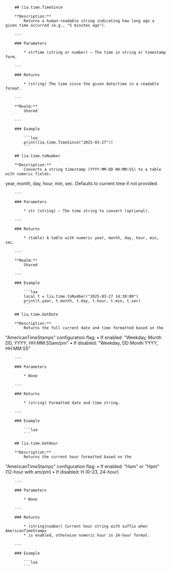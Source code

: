         ## lia.time.TimeSince

        **Description:**
            Returns a human-readable string indicating how long ago a given time occurred (e.g., "5 minutes ago").

        ---

        ### Parameters

            * strTime (string or number) — The time in string or timestamp form.

        ---

        ### Returns

            * (string) The time since the given date/time in a readable format.

        ---

        **Realm:**
            Shared

        ---

        ### Example

            ```lua
            print(lia.time.TimeSince("2025-03-27"))
            ```

        ## lia.time.toNumber

        **Description:**
            Converts a string timestamp (YYYY-MM-DD HH:MM:SS) to a table with numeric fields:
year, month, day, hour, min, sec. Defaults to current time if not provided.

        ---

        ### Parameters

            * str (string) — The time string to convert (optional).

        ---

        ### Returns

            * (table) A table with numeric year, month, day, hour, min, sec.

        ---

        **Realm:**
            Shared

        ---

        ### Example

            ```lua
            local t = lia.time.toNumber("2025-03-27 14:30:00")
            print(t.year, t.month, t.day, t.hour, t.min, t.sec)
            ```

        ## lia.time.GetDate

        **Description:**
            Returns the full current date and time formatted based on the
"AmericanTimeStamps" configuration flag:
• If enabled: "Weekday, Month DD, YYYY, HH:MM:SSam/pm"
• If disabled: "Weekday, DD Month YYYY, HH:MM:SS"

        ---

        ### Parameters

            * None

        ---

        ### Returns

            * (string) Formatted date and time string.

        ---

        ### Example

            ```lua
            ```

        ## lia.time.GetHour

        **Description:**
            Returns the current hour formatted based on the
"AmericanTimeStamps" configuration flag:
• If enabled: "Ham" or "Hpm" (12-hour with am/pm)
• If disabled: H (0–23, 24-hour)

        ---

        ### Parameters

            * None

        ---

        ### Returns

            * (string|number) Current hour string with suffix when AmericanTimeStamps
            * is enabled, otherwise numeric hour in 24-hour format.

        ---

        ### Example

            ```lua
            ```

